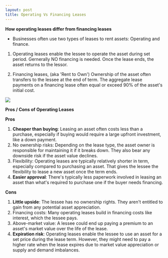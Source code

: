 ```yaml
---
layout: post
title: Operating Vs Financing Leases
---
```


**How operating leases differ from financing leases**

- Businesses often use two types of leases to rent assets: Operating and finance. 

1. Operating leases enable the lessee to operate the asset during set period. Gernerally NO financing is needed. Once the lease ends, the asset returns to the lessor.

2. Financing leases, (aka 'Rent to Own') Ownership of the asset often transfers to the lessee at the end of term. The aggregate lease payments on a financing lease often equal or exceed 90% of the asset's initial cost.


![](./assets/misc/operating-lease.width-880.webp)


**Pros / Cons of Operating Leases**

**Pros**

1. **Cheaper than buying**: Leasing an asset often costs less than a purchase, especially if buying would require a large upfront investment, like a down payment.
2. No ownership risks: Depending on the lease type, the asset owner is responsible for maintaining it if it breaks down. They also bear any downside risk if the asset value declines.
3. Flexibility: Operating leases are typically relatively shorter in term, especially compared to purchasing an asset. That gives the lessee the flexibility to lease a new asset once the term ends.
4. **Easier approval**: There's typically less paperwork involved in leasing an asset than what's required to purchase one if the buyer needs financing.

**Cons**

1. **Little upside**: The lessee has no ownership rights. They aren't entitled to gain from any potential asset appreciation.
2. Financing costs: Many operating leases build in financing costs like interest, which the lessee pays.
3. Above-market value: A lessee could end up paying a premium to an asset's market value over the life of the lease.
4. **Expiration risk**: Operating leases enable the lessee to use an asset for a set price during the lease term. However, they might need to pay a higher rate when the lease expires due to market value appreciation or supply and demand imbalances.